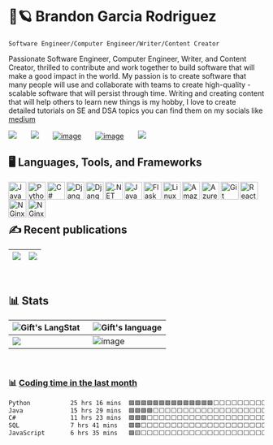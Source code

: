 # 🚀🪐  Brandon Garcia Rodriguez 

`Software Engineer/Computer Engineer/Writer/Content Creator`

Passionate Software Engineer, Computer Engineer, Writer, and Content Creator, thrilled to contribute and work together to build software that will make a good impact 
in the world. My passion is to create software that many people will use and collaborate with teams to create high-quality - scalable software that will persist through time. Writing
and creating content that will help others to learn new things is my hobby, I love to create detailed tutorials on SE and DSA topics you can find them on my socials like [medium](https://medium.com/@brandoncode01)

[![](https://camo.githubusercontent.com/290851f87e4ab0147a0e9680e78244edf16303a3c965658336d64dc41e3974ad/68747470733a2f2f696d672e736869656c64732e696f2f62616467652f6d656469756d2d2532333132313030452e7376673f267374796c653d666f722d7468652d6261646765266c6f676f3d6d656469756d266c6f676f436f6c6f723d7768697465)](https://medium.com/@brandoncode01) &nbsp;&nbsp;&nbsp;&nbsp;&nbsp;
[![](https://camo.githubusercontent.com/d90c501c7f68295cfcab6a68b761ba5b1101292b8ac9895eaeca253df2e53eb3/68747470733a2f2f696d672e736869656c64732e696f2f62616467652f6c696e6b6564696e2d2532333030373742352e7376673f267374796c653d666f722d7468652d6261646765266c6f676f3d6c696e6b6564696e266c6f676f436f6c6f723d7768697465)](https://www.linkedin.com/in/brandongarciarodriguez/) &nbsp;&nbsp;&nbsp;&nbsp;&nbsp;
[![image](https://github.com/user-attachments/assets/81a8cdf8-79d8-4f1c-a65a-7d08b11eb3fb)](https://github.com/brandoncode01)  &nbsp;&nbsp;&nbsp;&nbsp;&nbsp;
[![image](https://github.com/user-attachments/assets/99956770-30b2-4750-8227-daf15ad4fe73)](https://x.com/brandoncode01)  &nbsp;&nbsp;&nbsp;&nbsp;&nbsp;
[![](https://img.shields.io/badge/-LeetCode-FFA116?style=for-the-badge&logo=LeetCode&logoColor=black)](https://leetcode.com/u/brandoncode01/)

## 🖥️ Languages, Tools, and Frameworks

<img align="left" src="https://cdn.jsdelivr.net/gh/devicons/devicon@latest/icons/java/java-original-wordmark.svg" width="35" height="35" alt="Java Logo" >
<img align="left" src="https://cdn.jsdelivr.net/gh/devicons/devicon@latest/icons/python/python-original-wordmark.svg" width="35" height="35" alt="Python Logo" >
<img align="left" src="https://cdn.jsdelivr.net/gh/devicons/devicon@latest/icons/csharp/csharp-original.svg"  width="35" height="35" alt="C# Logo">
<img align="left" src="https://cdn.jsdelivr.net/gh/devicons/devicon@latest/icons/django/django-plain.svg"  width="35" height="35" alt="Django Logo">
<img align="left" src="https://cdn.jsdelivr.net/gh/devicons/devicon@latest/icons/djangorest/djangorest-original.svg" width="35" height="35" alt="Django Logo">
<img align="left" src="https://cdn.jsdelivr.net/gh/devicons/devicon@latest/icons/dotnetcore/dotnetcore-original.svg" width="35" height="35" alt=".NET">
<img align="left" src="https://cdn.jsdelivr.net/gh/devicons/devicon@latest/icons/javascript/javascript-plain.svg" width="35" height="35" alt="JavaScript">
<img align="left" src="https://cdn.jsdelivr.net/gh/devicons/devicon@latest/icons/flask/flask-original.svg" width="35" height="35" alt="Flask Logo">
<img align="left" src="https://cdn.jsdelivr.net/gh/devicons/devicon@latest/icons/linux/linux-original.svg" width="35" height="35" alt="Linux Logo">
<img align="left" src="https://cdn.jsdelivr.net/gh/devicons/devicon@latest/icons/amazonwebservices/amazonwebservices-original-wordmark.svg" width="35" height="35" alt="Amazon Logo">
<img align="left" src="https://cdn.jsdelivr.net/gh/devicons/devicon@latest/icons/azuresqldatabase/azuresqldatabase-original.svg" width="35" height="35" alt="Azure">
<img align="left" src="https://cdn.jsdelivr.net/gh/devicons/devicon@latest/icons/git/git-original.svg" width="35" height="35" alt="Git Logo">
<img align="left" src="https://cdn.jsdelivr.net/gh/devicons/devicon@latest/icons/react/react-original.svg" width="35" height="35" alt="React Logo">
<img align="left" src="https://cdn.jsdelivr.net/gh/devicons/devicon@latest/icons/nginx/nginx-original.svg" width="35" height="35" alt="NGinx Logo">
<img align="left" src="https://cdn.jsdelivr.net/gh/devicons/devicon@latest/icons/spring/spring-original-wordmark.svg" width="35" height="35" alt="NGinx Logo" >
<br />
<br />
<br />
          

## ✍️ Recent publications
|[<img src="https://github.com/user-attachments/assets/abf2b950-5d98-4ff6-8b84-e899b65e8694" >](https://medium.com/@brandoncode01/how-to-solve-any-problem-from-leetcode-and-hackerrank-3-steps-for-beginners-that-helped-me-solve-db649137345b?source=user_profile_page---------1-------------9202fe75defc---------------)|[<img src="https://github.com/user-attachments/assets/9070ba07-22ea-4420-a7e4-6d975a631e53">](https://medium.com/@brandoncode01/leetcode-daily-question-2406-8d3f2453991e?source=user_profile_page---------0-------------9202fe75defc---------------)|
|-----|-----|




<br />

## 📊 Stats

| <img src="https://github-readme-streak-stats.herokuapp.com/?user=brandoncode01" alt="Gift's LangStat" style="margin-right: 10px;" /> | <img src="https://github-readme-stats.vercel.app/api/top-langs?username=brandoncode01&langs_count=10&show_icons=true&locale=en&layout=compact&theme=light" alt="Gift's language"/>|
|------------------|------------------|
|<img align="center" src="https://github-readme-stats.anuraghazra1.vercel.app/api?username=brandoncode01&show_icons=true" />| ![image](https://github.com/user-attachments/assets/a2d79b93-2ccf-4bc5-89a5-bd5b15e9bc36)

<br />

### :bar_chart: [Coding time in the last month](https://github.com/muety/wakapi)

```txt
Python           25 hrs 16 mins  🟩🟩🟩🟩🟩🟩🟩🟩🟩🟩🟩🟩🟩🟩⬜⬜⬜⬜⬜⬜⬜⬜⬜⬜⬜   60.51 %
Java             15 hrs 29 mins  🟩🟩🟩🟩⬜⬜⬜⬜⬜⬜⬜⬜⬜⬜⬜⬜⬜⬜⬜⬜⬜⬜⬜⬜⬜   15.02 %
C#               11 hrs 23 mins  🟩🟩🟩⬜⬜⬜⬜⬜⬜⬜⬜⬜⬜⬜⬜⬜⬜⬜⬜⬜⬜⬜⬜⬜⬜   11.05 %
SQL              7 hrs 41 mins   🟩🟩⬜⬜⬜⬜⬜⬜⬜⬜⬜⬜⬜⬜⬜⬜⬜⬜⬜⬜⬜⬜⬜⬜⬜   07.45 %
JavaScript       6 hrs 35 mins   🟩🟨⬜⬜⬜⬜⬜⬜⬜⬜⬜⬜⬜⬜⬜⬜⬜⬜⬜⬜⬜⬜⬜⬜⬜   06.39 %
```



